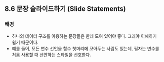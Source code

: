 ## 8.6 문장 슬라이드하기 (Slide Statements)

### 배경
- 하나의 데이터 구조를 이용하는 문장들은 한데 모여 있어야 좋다. 그래야 이해하기 쉽기 때문이다.
- 예를 들어, 모든 변수 선언을 함수 첫머리에 모아두는 사람도 있는데, 필자는 변수를 처음 사용할 때 선언하는 스타일을 선호한다.